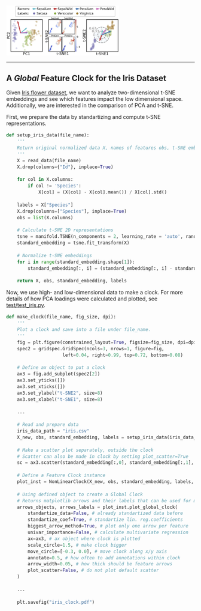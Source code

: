 <picture align="center">
  <source media="(prefers-color-scheme: dark)" srcset="../examples/iris/iris.png">
  <img alt="Feature Clock" src="../examples/iris/iris.png" width="60%" height="60%">
</picture>

-----------------

## A ***Global* Feature Clock** for the Iris Dataset 

Given [Iris flower dataset](https://www.kaggle.com/datasets/uciml/iris), we want to analyze two-dimensional t-SNE embeddings and see which features impact the low dimensional space.
Additionally, we are interested in the comparison of PCA and t-SNE.

First, we prepare the data by standartizing and compute t-SNE representations.

```python 
def setup_iris_data(file_name):
    '''
    Return original normalized data X, names of features obs, t-SNE embeddings standard_embedding, and original labels.
    '''
    X = read_data(file_name)
    X.drop(columns={"Id"}, inplace=True)

    for col in X.columns:
        if col != 'Species':
            X[col] = (X[col] - X[col].mean()) / X[col].std()

    labels = X["Species"]
    X.drop(columns=["Species"], inplace=True)
    obs = list(X.columns)

    # Calculate t-SNE 2D representations
    tsne = manifold.TSNE(n_components = 2, learning_rate = 'auto', random_state = 42, n_iter=1000, perplexity=17)
    standard_embedding = tsne.fit_transform(X)
    
    # Normalize t-SNE embeddings
    for i in range(standard_embedding.shape[1]):
        standard_embedding[:, i] = (standard_embedding[:, i] - standard_embedding[:, i].mean()) / standard_embedding[:, i].std()
    
    return X, obs, standard_embedding, labels
```

Now, we use high- and low-dimensional data to make a clock. For more details of how PCA loadings were calculated and plotted, see [test/test_iris.py](test/test_iris.py).

```python 
def make_clock(file_name, fig_size, dpi):
    '''
    Plot a clock and save into a file under file_name.
    '''
    fig = plt.figure(constrained_layout=True, figsize=fig_size, dpi=dpi, facecolor="w",edgecolor="k",)
    spec2 = gridspec.GridSpec(ncols=3, nrows=1, figure=fig, 
                     left=0.04, right=0.99, top=0.72, bottom=0.08)

    # Define ax object to put a clock
    ax3 = fig.add_subplot(spec2[2])
    ax3.set_yticks([])
    ax3.set_xticks([])
    ax3.set_ylabel("t-SNE2", size=8)
    ax3.set_xlabel("t-SNE1", size=8)

    ...
    
    # Read and prepare data
    iris_data_path = "iris.csv"
    X_new, obs, standard_embedding, labels = setup_iris_data(iris_data_path)
    
    # Make a scatter plot separately, outside the clock
    # Scatter can also be made in clock by setting plot_scatter=True
    sc = ax3.scatter(standard_embedding[:,0], standard_embedding[:,1], marker= '.', c=labels, cmap=colormap, norm=normalize, alpha=0.2, zorder=0, edgecolors='face')

    # Define a Feature Clock instance
    plot_inst = NonLinearClock(X_new, obs, standard_embedding, labels, method="umap", cluster_labels=labels, color_scheme=colors)

    # Using defined object to create a Global Clock
    # Returns matplotlib arrows and their labels that can be used for making the legend
    arrows_objects, arrows_labels = plot_inst.plot_global_clock(
        standartize_data=False, # already standartized data before
        standartize_coef=True, # standartize lin. reg.coefficients 
        biggest_arrow_method=True, # plot only one arrow per feature
        univar_importance=False, # calculate multivariate regression 
        ax=ax3, # ax object where clock is plotted 
        scale_circle=1.5, # make clock bigger
        move_circle=[-0.3, 0.0], # move clock along x/y axis
        annotate=0.5, # how often to add annotations within clock
        arrow_width=0.05, # how thick should be feature arrows
        plot_scatter=False, # do not plot default scatter
    )

    ...

    plt.savefig("iris_clock.pdf")

```
